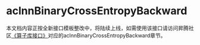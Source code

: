# aclnnBinaryCrossEntropyBackward

本文档内容正按全新接口模板整改中，将陆续上线，如需使用该接口请访问昇腾社区[《算子库接口》](https://hiascend.com/document/redirect/CannCommunityOplist)对应的aclnnBinaryCrossEntropyBackward章节。